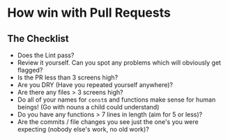 # How win with Pull Requests

## The Checklist

* Does the Lint pass? 
* Review it yourself. Can you spot any problems which will obviously get flagged?
* Is the PR less than 3 screens high?
* Are you DRY (Have you repeated yourself anywhere)?
* Are there any files > 3 screens high?
* Do all of your names for `const`s and functions make sense for human beings! (Go with nouns a child could understand)
* Do you have any functions > 7 lines in length (aim for 5 or less)?
* Are the commits / file changes you see just the one's you were expecting (nobody else's work, no old work)?
